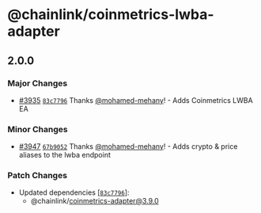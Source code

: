 # @chainlink/coinmetrics-lwba-adapter

## 2.0.0

### Major Changes

- [#3935](https://github.com/smartcontractkit/external-adapters-js/pull/3935) [`83c7796`](https://github.com/smartcontractkit/external-adapters-js/commit/83c779664ede47d9504284bc041688f31bc8e716) Thanks [@mohamed-mehany](https://github.com/mohamed-mehany)! - Adds Coinmetrics LWBA EA

### Minor Changes

- [#3947](https://github.com/smartcontractkit/external-adapters-js/pull/3947) [`67b9052`](https://github.com/smartcontractkit/external-adapters-js/commit/67b9052bcef104d47382f56c6ec216853ebaecf6) Thanks [@mohamed-mehany](https://github.com/mohamed-mehany)! - Adds crypto & price aliases to the lwba endpoint

### Patch Changes

- Updated dependencies [[`83c7796`](https://github.com/smartcontractkit/external-adapters-js/commit/83c779664ede47d9504284bc041688f31bc8e716)]:
  - @chainlink/coinmetrics-adapter@3.9.0
